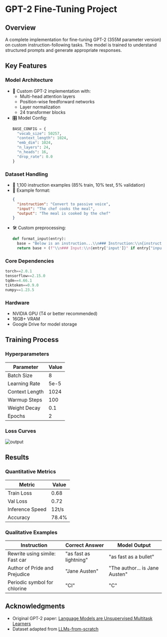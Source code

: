 # GPT-2 Fine-Tuning Project

## Overview
A complete implementation for fine-tuning GPT-2 (355M parameter version) on custom instruction-following tasks. The model is trained to understand structured prompts and generate appropriate responses.

## Key Features

### Model Architecture
- 🧬 Custom GPT-2 implementation with:
  - Multi-head attention layers
  - Position-wise feedforward networks
  - Layer normalization
  - 24 transformer blocks
- 🎛 Model Config:
  ```python
  BASE_CONFIG = {
    "vocab_size": 50257,
    "context_length": 1024,
    "emb_dim": 1024,
    "n_layers": 24,
    "n_heads": 16,
    "drop_rate": 0.0
  }


### Dataset Handling
- 📂 1,100 instruction examples (85% train, 10% test, 5% validation)
- 📝 Example format:
  ```json
  {
    "instruction": "Convert to passive voice",
    "input": "The chef cooks the meal",
    "output": "The meal is cooked by the chef"
  }
  ```
- 🛠 Custom preprocessing:
  ```python
  def format_input(entry):
    base = "Below is an instruction...\\n### Instruction:\\n{instruction}"
    return base + (f"\\n### Input:\\n{entry['input']}" if entry["input"] else "")
  ```


### Core Dependencies
```python
torch==2.0.1
tensorflow==2.15.0
tqdm==4.66.1
tiktoken==0.9.0
numpy==1.23.5
```

### Hardware
- NVIDIA GPU (T4 or better recommended)
- 16GB+ VRAM
- Google Drive for model storage


## Training Process

### Hyperparameters
| Parameter        | Value   |
|------------------|---------|
| Batch Size       | 8       |
| Learning Rate    | 5e-5    |
| Context Length   | 1024    |
| Warmup Steps     | 100     |
| Weight Decay     | 0.1     |
| Epochs           | 2       |

### Loss Curves
![output](https://github.com/user-attachments/assets/341ecd7e-9c2a-4f66-88bb-2bd7d45ca315)



## Results

### Quantitative Metrics
| Metric           | Value   |
|------------------|---------|
| Train Loss       | 0.68    |
| Val Loss         | 0.72    |
| Inference Speed  | 12t/s   |
| Accuracy         | 78.4%   |

### Qualitative Examples
| Instruction                          | Correct Answer                 | Model Output                     |
|--------------------------------------|---------------------------------|----------------------------------|
| Rewrite using simile: Fast car       | "as fast as lightning"         | "as fast as a bullet"            |
| Author of Pride and Prejudice        | "Jane Austen"                  | "The author... is Jane Austen"   |
| Periodic symbol for chlorine         | "Cl"                           | "C"                              |



## Acknowledgments
- Original GPT-2 paper: [Language Models are Unsupervised Multitask Learners](https://cdn.openai.com/better-language-models/language_models_are_unsupervised_multitask_learners.pdf)
- Dataset adapted from [LLMs-from-scratch](https://github.com/rasbt/LLMs-from-scratch)
